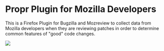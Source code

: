 # Propr Plugin for Mozilla Developers
This is a Firefox Plugin for Bugzilla and Mozreview to collect data from Mozilla developers when they are reviewing patches in order to determine common features of "good" code changes.

![](https://github.com/achyudhk/Propr-Firefox-Plugin/blob/master/Screenshot.png)

